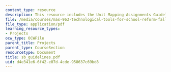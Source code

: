 ```yaml
---
content_type: resource
description: This resource includes the Unit Mapping Assignments Guidelines.
file: /media/courses/mas-963-technological-tools-for-school-reform-fall-2005/d4e341e66f42e07d4cde958637c69bd8_sb_guidelines.pdf
file_type: application/pdf
learning_resource_types:
- Projects
ocw_type: OCWFile
parent_title: Projects
parent_type: CourseSection
resourcetype: Document
title: sb_guidelines.pdf
uid: d4e341e6-6f42-e07d-4cde-958637c69bd8
---
```

